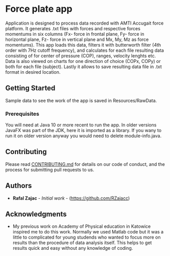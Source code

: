 # Force plate app

Application is designed to process data recorded with AMTI Accugait force platform. It generates .txt files with forces and respective forces momentums in six columns
(Fx- force in frontal plane, Fy- force in horizontal plane, Fz- force in vertical plane and Mx, My, Mz as force momentums).
This app loads this data, filters it with butterworth filter (4th order with 7Hz cutoff frequency), and calculates for each file resulting data consisting of for center of pressure (COP), ranges, velocity lenghts etc.
Data is also viewed on charts for one direction of choice (COPx, COPy) or both for each file (subject). Lastly it allows to save resulting data file in .txt format
in desired location. 

## Getting Started

Sample data to see the work of the app is saved in Resources/RawData.

### Prerequisites

You will need at Java 10 or more recent to run the app. In older versions JavaFX was part of the JDK, here it is imported as a library.
If you wany to run it on older version anyway you would need to delete module-info.java.

## Contributing

Please read [CONTRIBUTING.md](https://gist.github.com/PurpleBooth/b24679402957c63ec426) for details on our code of conduct, and the process for submitting pull requests to us.

## Authors

* **Rafal Zajac** - *Initial work* - (https://github.com/RZajacc)

## Acknowledgments

* My previous work on Academy of Physical education in Katowice inspired me to do this work.
Normally we used Matlab code but it was a little to complicated for young studends who wanted
to focus more on results than the procedure of data analysis itself. This helps to get results quick
and easy without any knowledge of coding. 
